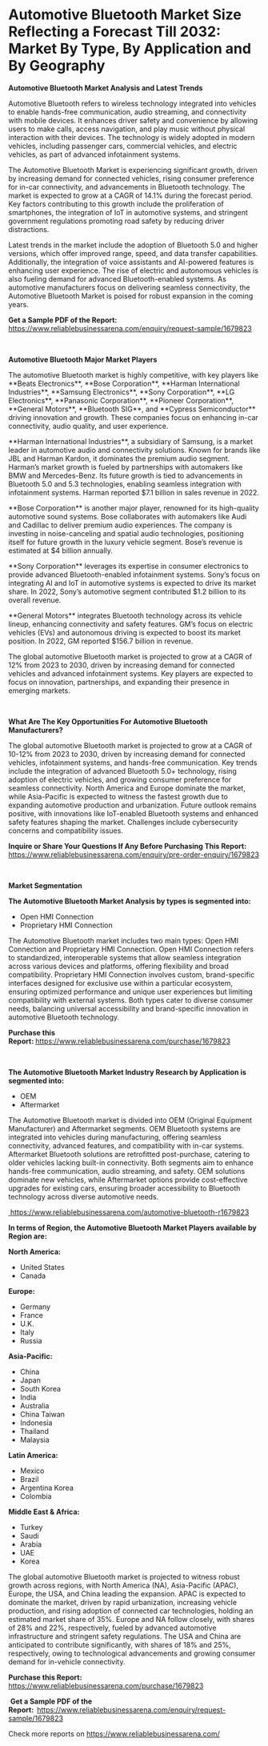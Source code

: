 <p><h1>Automotive Bluetooth Market Size Reflecting a Forecast Till 2032: Market By Type, By Application and By Geography</h1></p><p><strong>Automotive Bluetooth Market Analysis and Latest Trends</strong></p>
<p><p>Automotive Bluetooth refers to wireless technology integrated into vehicles to enable hands-free communication, audio streaming, and connectivity with mobile devices. It enhances driver safety and convenience by allowing users to make calls, access navigation, and play music without physical interaction with their devices. The technology is widely adopted in modern vehicles, including passenger cars, commercial vehicles, and electric vehicles, as part of advanced infotainment systems.</p><p>The Automotive Bluetooth Market is experiencing significant growth, driven by increasing demand for connected vehicles, rising consumer preference for in-car connectivity, and advancements in Bluetooth technology. The market is expected to grow at a CAGR of 14.1% during the forecast period. Key factors contributing to this growth include the proliferation of smartphones, the integration of IoT in automotive systems, and stringent government regulations promoting road safety by reducing driver distractions.</p><p>Latest trends in the market include the adoption of Bluetooth 5.0 and higher versions, which offer improved range, speed, and data transfer capabilities. Additionally, the integration of voice assistants and AI-powered features is enhancing user experience. The rise of electric and autonomous vehicles is also fueling demand for advanced Bluetooth-enabled systems. As automotive manufacturers focus on delivering seamless connectivity, the Automotive Bluetooth Market is poised for robust expansion in the coming years.</p></p>
<p><strong>Get a Sample PDF of the Report:&nbsp;</strong> <a href="https://www.reliablebusinessarena.com/enquiry/request-sample/1679823?utm_campaign=1892&utm_medium=2&utm_source=Github&utm_content=ia&utm_term=23012025&utm_id=automotive-bluetooth">https://www.reliablebusinessarena.com/enquiry/request-sample/1679823</a></p>
<p>&nbsp;</p>
<p><strong>Automotive Bluetooth Major Market Players</strong></p>
<p><p>The automotive Bluetooth market is highly competitive, with key players like **Beats Electronics**, **Bose Corporation**, **Harman International Industries**, **Samsung Electronics**, **Sony Corporation**, **LG Electronics**, **Panasonic Corporation**, **Pioneer Corporation**, **General Motors**, **Bluetooth SIG**, and **Cypress Semiconductor** driving innovation and growth. These companies focus on enhancing in-car connectivity, audio quality, and user experience.</p><p>**Harman International Industries**, a subsidiary of Samsung, is a market leader in automotive audio and connectivity solutions. Known for brands like JBL and Harman Kardon, it dominates the premium audio segment. Harman’s market growth is fueled by partnerships with automakers like BMW and Mercedes-Benz. Its future growth is tied to advancements in Bluetooth 5.0 and 5.3 technologies, enabling seamless integration with infotainment systems. Harman reported $7.1 billion in sales revenue in 2022.</p><p>**Bose Corporation** is another major player, renowned for its high-quality automotive sound systems. Bose collaborates with automakers like Audi and Cadillac to deliver premium audio experiences. The company is investing in noise-canceling and spatial audio technologies, positioning itself for future growth in the luxury vehicle segment. Bose’s revenue is estimated at $4 billion annually.</p><p>**Sony Corporation** leverages its expertise in consumer electronics to provide advanced Bluetooth-enabled infotainment systems. Sony’s focus on integrating AI and IoT in automotive systems is expected to drive its market share. In 2022, Sony’s automotive segment contributed $1.2 billion to its overall revenue.</p><p>**General Motors** integrates Bluetooth technology across its vehicle lineup, enhancing connectivity and safety features. GM’s focus on electric vehicles (EVs) and autonomous driving is expected to boost its market position. In 2022, GM reported $156.7 billion in revenue.</p><p>The global automotive Bluetooth market is projected to grow at a CAGR of 12% from 2023 to 2030, driven by increasing demand for connected vehicles and advanced infotainment systems. Key players are expected to focus on innovation, partnerships, and expanding their presence in emerging markets.</p></p>
<p>&nbsp;</p>
<p><strong>What Are The Key Opportunities For Automotive Bluetooth Manufacturers?</strong></p>
<p><p>The global automotive Bluetooth market is projected to grow at a CAGR of 10-12% from 2023 to 2030, driven by increasing demand for connected vehicles, infotainment systems, and hands-free communication. Key trends include the integration of advanced Bluetooth 5.0+ technology, rising adoption of electric vehicles, and growing consumer preference for seamless connectivity. North America and Europe dominate the market, while Asia-Pacific is expected to witness the fastest growth due to expanding automotive production and urbanization. Future outlook remains positive, with innovations like IoT-enabled Bluetooth systems and enhanced safety features shaping the market. Challenges include cybersecurity concerns and compatibility issues.</p></p>
<p><strong>Inquire or Share Your Questions If Any Before Purchasing This Report:</strong> <a href="https://www.reliablebusinessarena.com/enquiry/pre-order-enquiry/1679823?utm_campaign=1892&utm_medium=2&utm_source=Github&utm_content=ia&utm_term=23012025&utm_id=automotive-bluetooth">https://www.reliablebusinessarena.com/enquiry/pre-order-enquiry/1679823</a></p>
<p>&nbsp;</p>
<p><strong>Market Segmentation</strong></p>
<p><strong>The Automotive Bluetooth Market Analysis by types is segmented into:</strong></p>
<p><ul><li>Open HMI Connection</li><li>Proprietary HMI Connection</li></ul></p>
<p><p>The Automotive Bluetooth market includes two main types: Open HMI Connection and Proprietary HMI Connection. Open HMI Connection refers to standardized, interoperable systems that allow seamless integration across various devices and platforms, offering flexibility and broad compatibility. Proprietary HMI Connection involves custom, brand-specific interfaces designed for exclusive use within a particular ecosystem, ensuring optimized performance and unique user experiences but limiting compatibility with external systems. Both types cater to diverse consumer needs, balancing universal accessibility and brand-specific innovation in automotive Bluetooth technology.</p></p>
<p><strong>Purchase this Report:&nbsp;</strong><a href="https://www.reliablebusinessarena.com/purchase/1679823?utm_campaign=1892&utm_medium=2&utm_source=Github&utm_content=ia&utm_term=23012025&utm_id=automotive-bluetooth">https://www.reliablebusinessarena.com/purchase/1679823</a></p>
<p>&nbsp;</p>
<p><strong>The Automotive Bluetooth Market Industry Research by Application is segmented into:</strong></p>
<p><ul><li>OEM</li><li>Aftermarket</li></ul></p>
<p><p>The Automotive Bluetooth market is divided into OEM (Original Equipment Manufacturer) and Aftermarket segments. OEM Bluetooth systems are integrated into vehicles during manufacturing, offering seamless connectivity, advanced features, and compatibility with in-car systems. Aftermarket Bluetooth solutions are retrofitted post-purchase, catering to older vehicles lacking built-in connectivity. Both segments aim to enhance hands-free communication, audio streaming, and safety. OEM solutions dominate new vehicles, while Aftermarket options provide cost-effective upgrades for existing cars, ensuring broader accessibility to Bluetooth technology across diverse automotive needs.</p></p>
<p><a href="https://www.reliablebusinessarena.com/automotive-bluetooth-r1679823?utm_campaign=1892&utm_medium=2&utm_source=Github&utm_content=ia&utm_term=23012025&utm_id=automotive-bluetooth">&nbsp;https://www.reliablebusinessarena.com/automotive-bluetooth-r1679823</a></p>
<p><strong>In terms of Region, the Automotive Bluetooth Market Players available by Region are:</strong></p>
<p>
    <p> <strong> North America: </strong>
        <ul>
            <li>United States</li>
            <li>Canada</li>
        </ul>
        </p> 
    <p> <strong> Europe: </strong>
        <ul>
            <li>Germany</li>
            <li>France</li>
            <li>U.K.</li>
            <li>Italy</li>
            <li>Russia</li>
        </ul>
        </p> 
    <p> <strong> Asia-Pacific: </strong>
        <ul>
            <li>China</li>
            <li>Japan</li>
            <li>South Korea</li>
            <li>India</li>
            <li>Australia</li>
            <li>China Taiwan</li>
            <li>Indonesia</li>
            <li>Thailand</li>
            <li>Malaysia</li>
        </ul>
        </p> 
    <p> <strong> Latin America: </strong>
        <ul>
            <li>Mexico</li>
            <li>Brazil</li>
            <li>Argentina Korea</li>
            <li>Colombia</li>
        </ul>
        </p> 
    <p> <strong> Middle East & Africa: </strong>
        <ul>
            <li>Turkey</li>
            <li>Saudi</li>
            <li>Arabia</li>
            <li>UAE</li>
            <li>Korea</li>
        </ul>
    </p>
    </p>
<p><p>The global automotive Bluetooth market is projected to witness robust growth across regions, with North America (NA), Asia-Pacific (APAC), Europe, the USA, and China leading the expansion. APAC is expected to dominate the market, driven by rapid urbanization, increasing vehicle production, and rising adoption of connected car technologies, holding an estimated market share of 35%. Europe and NA follow closely, with shares of 28% and 22%, respectively, fueled by advanced automotive infrastructure and stringent safety regulations. The USA and China are anticipated to contribute significantly, with shares of 18% and 25%, respectively, owing to technological advancements and growing consumer demand for in-vehicle connectivity.</p></p>
<p><strong>Purchase this Report: </strong><a href="https://www.reliablebusinessarena.com/purchase/1679823?utm_campaign=1892&utm_medium=2&utm_source=Github&utm_content=ia&utm_term=23012025&utm_id=automotive-bluetooth">https://www.reliablebusinessarena.com/purchase/1679823</a></p>
<p>&nbsp;<strong>Get a Sample PDF of the Report:&nbsp;&nbsp;</strong><a href="https://www.reliablebusinessarena.com/enquiry/request-sample/1679823?utm_campaign=1892&utm_medium=2&utm_source=Github&utm_content=ia&utm_term=23012025&utm_id=automotive-bluetooth">https://www.reliablebusinessarena.com/enquiry/request-sample/1679823</a></p>
<p><strong></strong></p>
<p>Check more reports on <a href="https://www.reliablebusinessarena.com/?utm_campaign=1892&utm_medium=2&utm_source=Github&utm_content=ia&utm_term=23012025&utm_id=automotive-bluetooth">https://www.reliablebusinessarena.com/</a></p>